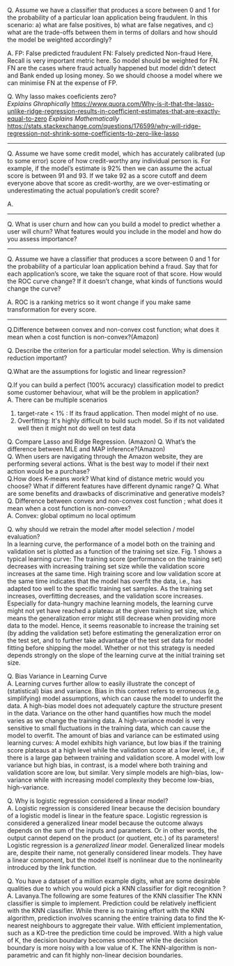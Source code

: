 
Q. Assume we have a classifier that produces a score between 0 and 1 for the probability of a particular loan application being fraudulent. In this scenario: a) what are false positives, b) what are false negatives, and c) what are the trade-offs between them in terms of dollars and how should the model be weighted accordingly?

A. FP: False predicted fraudulent
FN: Falsely predicted Non-fraud
Here, Recall is very important metric here. So model should be weighted for FN. FN are the cases where fraud actually happened but model didn't detect and Bank ended up losing money. So we should choose a model where we can minimise FN at the expense of FP.

Q. Why lasso makes coeficients zero?  
*Explains Ghraphically*
https://www.quora.com/Why-is-it-that-the-lasso-unlike-ridge-regression-results-in-coefficient-estimates-that-are-exactly-equal-to-zero
*Explains Mathematically*
https://stats.stackexchange.com/questions/176599/why-will-ridge-regression-not-shrink-some-coefficients-to-zero-like-lasso



---
Q. Assume we have some credit model, which has accurately calibrated (up to some error) score of how credit-worthy any individual person is. For example, if the model’s estimate is 92% then we can assume the actual score is between 91 and 93. If we take 92 as a score cutoff and deem everyone above that score as credit-worthy, are we over-estimating or underestimating the actual population’s credit score?

A. 

---
Q. What is user churn and how can you build a model to predict whether a user will churn? What features would you include in the model and how do you assess importance?

---
Q. Assume we have a classifier that produces a score between 0 and 1 for the probability of a particular loan application behind a fraud. Say that for each application’s score, we take the square root of that score. How would the ROC curve change? If it doesn’t change, what kinds of functions would change the curve?

A. ROC is a ranking metrics so it wont change if you make same transformation for every score.

---

Q.Difference between convex and non-convex cost function; what does it mean when a cost function is non-convex?(Amazon)  

Q. Describe the criterion for a particular model selection. Why is dimension reduction important?

Q.What are the assumptions for logistic and linear regression?

Q.If you can build a perfect (100% accuracy) classification model to predict some customer behaviour, what will be the problem in application?  
A. There can be multiple scenarios  
1. target-rate < 1% : If its fraud application. Then model might of no use.
2. Overfitting: It's highly difficult to build such model. So if its not validated well then it might not do well on test data

Q. Compare Lasso and Ridge Regression. (Amazon) 
Q. What’s the difference between MLE and MAP inference?(Amazon)  
Q. When users are navigating through the Amazon website, they are performing several actions. What is the best way to model if their next action would be a purchase?  
Q.How does K-means work? What kind of distance metric would you choose? What if different features have different dynamic range?
Q. What are some benefits and drawbacks of discriminative and generative models?  
Q. Difference between convex and non-convex cost function ; what does it mean when a cost function is non-convex?  
A. Convex: global optimum no local optimum

Q. why should we retrain the model after model selection / model evaluation?   
In a learning curve, the performance of a model both on the training and validation set is plotted as a function of the training set size. Fig. 1 shows a typical learning curve: The training score (performance on the training set) decreases with increasing training set size while the validation score increases at the same time. High training score and low validation score at the same time indicates that the model has overfit the data, i.e., has adapted too well to the specific training set samples. As the training set increases, overfitting decreases, and the validation score increases.
Especially for data-hungry machine learning models, the learning curve might not yet have reached a plateau at the given training set size, which means the generalization error might still decrease when providing more data to the model. Hence, it seems reasonable to increase the training set (by adding the validation set) before estimating the generalization error on the test set, and to further take advantage of the test set data for model fitting before shipping the model. Whether or not this strategy is needed depends strongly on the slope of the learning curve at the initial training set size.

Q. Bias Variance in Learning Curve  
A. Learning curves further allow to easily illustrate the concept of (statistical) bias and variance. Bias in this context refers to erroneous (e.g. simplifying) model assumptions, which can cause the model to underfit the data. A high-bias model does not adequately capture the structure present in the data. Variance on the other hand quantifies how much the model varies as we change the training data. A high-variance model is very sensitive to small fluctuations in the training data, which can cause the model to overfit. The amount of bias and variance can be estimated using learning curves: A model exhibits high variance, but low bias if the training score plateaus at a high level while the validation score at a low level, i.e., if there is a large gap between training and validation score. A model with low variance but high bias, in contrast, is a model where both training and validation score are low, but similar. Very simple models are high-bias, low-variance while with increasing model complexity they become low-bias, high-variance.

Q. Why is logistic regression considered a linear model?  
A. Logistic regression is considered linear because the decision boundary of a logistic model is linear in the feature space. Logistic regression is considered a generalized linear model because the outcome always depends on the sum of the inputs and parameters. Or in other words, the output cannot depend on the product (or quotient, etc.) of its parameters!  
Logistic regression is a *generalized linear model*. Generalized linear models are, despite their name, not generally considered linear models. They have a linear component, but the model itself is nonlinear due to the nonlinearity introduced by the link function.

Q. You have a dataset of a million example digits, what are some desirable qualities due to which you would pick a KNN classifier for digit recognition ?  
A. Lavanya.The following are some features of the KNN classifier The KNN classifier is simple to implement. Prediction could be relatively inefficient with the KNN classifier. While there is no training effort with the KNN algorithm, prediction involves scanning the entire training data to find the K-nearest neighbours to aggregate their value. With efficient implementation, such as a KD-tree the prediction time could be improved. With a high value of K, the decision boundary becomes smoother while the decision boundary is more noisy with a low value of K. The KNN-algorithm is non-parametric and can fit highly non-linear decision boundaries.


